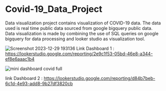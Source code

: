 # Covid-19_Data_Project

Data visualization project contains visualization of COVID-19 data. The data used is real time public data sourced from google bigquery public data. Data visualization is made by combining the use of SQL queries on google bigquery for data processing and looker studio as visualization tool.

![Screenshot 2023-12-29 193136](https://github.com/farhanthif/Covid-19_Data_Project/assets/119184954/92c21a45-ef35-4db4-bfa8-c197b1cee5ae)
Link Dashboard 1 : https://lookerstudio.google.com/reporting/2e9c1f53-05bd-46e8-a344-ef8e6aaac1b4

![mini dashboard covid full](https://github.com/farhanthif/Covid-19_Data_Project/assets/119184954/2f293959-5a72-4de7-bd4b-2702eba9d820)

link Dashboard 2 : https://lookerstudio.google.com/reporting/d84b7beb-6c1d-4e93-add8-9b27df3820cb
